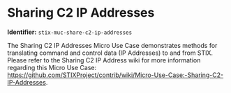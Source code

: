 Sharing C2 IP Addresses
=======================
**Identifier:** `stix-muc-share-c2-ip-addresses`

The Sharing C2 IP Addresses Micro Use Case demonstrates methods for translating
command and control data (IP Addresses) to and from STIX. Please refer to the
Sharing C2 IP Address wiki for more information regarding this Micro Use Case:
https://github.com/STIXProject/contrib/wiki/Micro-Use-Case:-Sharing-C2-IP-Addresses.
